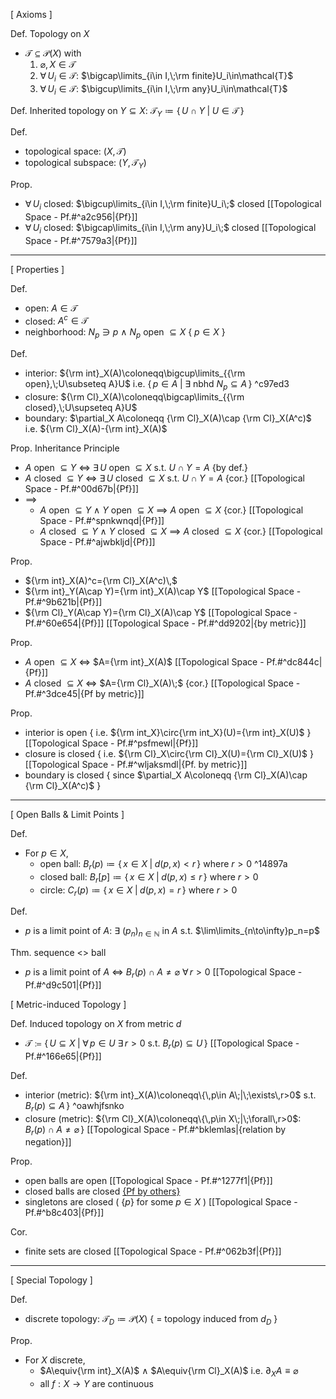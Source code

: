 
\[ Axioms ]

Def. Topology on $X$
- $\mathcal{T}\subseteq\mathcal{P}(X)$  with
	1. $\varnothing,\,X\in\mathcal{T}$
	2. $\forall\,U_i\in\mathcal{T}$:  $\bigcap\limits_{i\in I,\;\rm finite}U_i\in\mathcal{T}$ 
	3. $\forall\,U_i\in\mathcal{T}$:  $\bigcup\limits_{i\in I,\;\rm any}U_i\in\mathcal{T}$

Def. Inherited topology on $Y\subseteq X$:  $\mathcal{T}_Y\coloneqq\{\,U\cap Y\;|\;U\in\mathcal{T}\,\}$

Def.
- topological space:  $(X,\,\mathcal{T})$
- topological subspace:  $(Y,\,\mathcal{T}_Y)$

Prop.
- $\forall\,U_i$ closed:  $\bigcup\limits_{i\in I,\;\rm finite}U_i\;$ closed  [[Topological Space - Pf.#^a2c956|{Pf}]]
- $\forall\,U_i$ closed:  $\bigcap\limits_{i\in I,\;\rm any}U_i\;$ closed   [[Topological Space - Pf.#^7579a3|{Pf}]]

---

\[ Properties ]

Def.
- open:    $A\in\mathcal{T}$
- closed:  $A^{c}\in\mathcal{T}$
- neighborhood:  $N_p\ni p$  $\land$  $N_p$ open $\subseteq X$  { $p\in X$ }

Def.
- interior:  ${\rm int}_X(A)\coloneqq\bigcup\limits_{{\rm open},\;U\subseteq A}U$   i.e. $\{\,p\in A\;|\;\exists$ nbhd $N_p\subseteq A\,\}$ ^c97ed3
- closure:   ${\rm Cl}_X(A)\coloneqq\bigcap\limits_{{\rm closed},\;U\supseteq A}U$
- boundary:  $\partial_X A\coloneqq {\rm Cl}_X(A)\cap {\rm Cl}_X(A^c)$   i.e. ${\rm Cl}_X(A)-{\rm int}_X(A)$

Prop. Inheritance Principle
- $A$ open $\subseteq Y$ $\iff$ $\exists\,U$ open $\subseteq X$  s.t. $U\cap Y=A$    {by def.}
- $A$ closed $\subseteq Y$ $\iff$ $\exists\,U$ closed $\subseteq X$  s.t. $U\cap Y=A$  {cor.}  [[Topological Space - Pf.#^00d67b|{Pf}]]
- $\implies$
	- $A$ open $\subseteq Y$  $\land$  $Y$ open $\subseteq X$ $\implies$ $A$ open $\subseteq X$        {cor.} [[Topological Space - Pf.#^spnkwnqd|{Pf}]]
	- $A$ closed $\subseteq Y$  $\land$  $Y$ closed $\subseteq X$ $\implies$ $A$ closed $\subseteq X$  {cor.} [[Topological Space - Pf.#^ajwbkljd|{Pf}]]

Prop.
- ${\rm int}_X(A)^c={\rm Cl}_X(A^c)\,$
- ${\rm int}_Y(A\cap Y)={\rm int}_X(A)\cap Y$  [[Topological Space - Pf.#^9b621b|{Pf}]] 
- ${\rm Cl}_Y(A\cap Y)={\rm Cl}_X(A)\cap Y$   [[Topological Space - Pf.#^60e654|{Pf}]] [[Topological Space - Pf.#^dd9202|{by metric}]]

Prop.
- $A$ open $\subseteq X$ $\iff$ $A={\rm int}_X(A)$    [[Topological Space - Pf.#^dc844c|{Pf}]]
- $A$ closed $\subseteq X$ $\iff$ $A={\rm Cl}_X(A)\;$  {cor.}  [[Topological Space - Pf.#^3dce45|{Pf by metric}]]

Prop.
- interior is open    { i.e. ${\rm int_X}\circ{\rm int_X}(U)={\rm int}_X(U)$ }  [[Topological Space - Pf.#^psfmewl|{Pf}]]
- closure is closed   { i.e. ${\rm Cl}_X\circ{\rm Cl}_X(U)={\rm Cl}_X(U)$ }   [[Topological Space - Pf.#^wljaksmdl|{Pf. by metric}]]
- boundary is closed  { since $\partial_X A\coloneqq {\rm Cl}_X(A)\cap {\rm Cl}_X(A^c)$ }

---

\[ Open Balls & Limit Points ]

Def.
- For $p\in X$,
	- open ball:    $B_r(p)\coloneqq\{\,x\in X\;|\;d(p,\,x)<r\,\}$  where  $r>0$ ^14897a
	- closed ball:  $B_r[p]\coloneqq\{\,x\in X\;|\;d(p,\,x)\leq r\,\}$  where  $r>0$
	- circle:       $C_r(p)\coloneqq\{\,x\in X\;|\;d(p,\,x)=r\,\}$  where  $r>0$  

Def.
- $p$ is a limit point of $A$:  $\exists$ $(p_n)_{n\in\mathbb{N}}$ in $A$  s.t. $\lim\limits_{n\to\infty}p_n=p$

Thm. sequence <> ball
- $p$ is a limit point of $A$  $\iff$  $B_r(p)\cap A\neq\varnothing$  $\forall\,r>0$  [[Topological Space - Pf.#^d9c501|{Pf}]]


\[ Metric-induced Topology ]

Def. Induced topology on $X$ from metric $d$
- $\mathcal{T}\coloneqq \{\,U\subseteq X\;|\;\forall\,p\in U$ $\exists\,r>0$  s.t. $B_r(p)\subseteq U\,\}$  [[Topological Space - Pf.#^166e65|{Pf}]]

Def.
- interior (metric):  ${\rm int}_X(A)\coloneqq\{\,p\in A\;|\;\exists\,r>0$  s.t. $B_r(p)\subseteq A\,\}$ ^oawhjfsnko
- closure (metric):   ${\rm Cl}_X(A)\coloneqq\{\,p\in X\;|\;\forall\,r>0$: $B_r(p)\cap A\neq\varnothing\,\}$
  [[Topological Space - Pf.#^bklemlas|{relation by negation}]]

Prop.
- open balls are open  [[Topological Space - Pf.#^1277f1|{Pf}]]
- closed balls are closed  [{Pf by others}](https://math.stackexchange.com/questions/661759/a-closed-ball-in-a-metric-space-is-a-closed-set)
- singletons are closed  ( $\{p\}$  for some  $p\in X$ )  [[Topological Space - Pf.#^b8c403|{Pf}]]

Cor.
- finite sets are closed  [[Topological Space - Pf.#^062b3f|{Pf}]]

---

\[ Special Topology ]

Def.
- discrete topology:  $\mathcal{T}_D\coloneqq\mathcal{P}(X)$  { $=$ topology induced from $d_D$ }

Prop.
- For $X$ discrete,
	- $A\equiv{\rm int}_X(A)$  $\land$  $A\equiv{\rm Cl}_X(A)$  i.e.  $\partial_X A\equiv \varnothing$  
	- all $f:X\to Y$ are continuous


